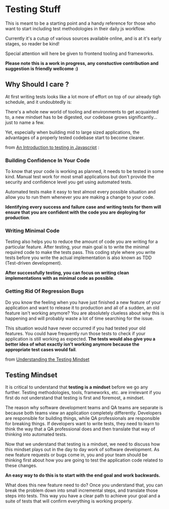 # Testing Stuff

This is meant to be a starting point and a handy reference for those who want to start including test methodologies in their daily js workflow. 

Currently it's a cutup of various sources available online, and is at it's early stages, so reader be kind!


Special attention will here be given to frontend tooling and frameworks.

**Please note this is a work in progress, any constuctive contribution and suggestion is friendly wellcome :)**



## Why Should I care ?

At first writing tests looks like a lot more of effort on top of our already tigh schedule, and it undoubtedly is: 

There's a whole new world of tooling and environments to get acquainted to, a new mindset has to be digested, our codebase grows significantly... just to name a few.

Yet, especially when building mid to large sized applications, the advantages of a properly tested codebase start to become clearer.

from [An Introduction to testing in Javascript](https://gabrieltanner.org/blog/testing-introduction/) :

### Building Confidence In Your Code

To know that your code is working as planned, it needs to be tested in some kind. Manual test work for most small applications but don't provide the security and confidence level you get using automated tests.

Automated tests make it easy to test almost every possible situation and allow you to run them whenever you are making a change to your code.

**Identifying every success and failure case and writing tests for them will ensure that you are confident with the code you are deploying for production**.

### Writing Minimal Code

Testing also helps you to reduce the amount of code you are writing for a particular feature. After testing, your main goal is to write the minimal required code to make the tests pass. This coding style where you write tests before you write the actual implementation is also known as TDD (Test-driven development).

**After successfully testing, you can focus on writing clean implementations with as minimal code as possible**.

### Getting Rid Of Regression Bugs

Do you know the feeling when you have just finished a new feature of your application and want to release it to production and all of a sudden, an old feature isn't working anymore? You are absolutely clueless about why this is happening and will probably waste a lot of time searching for the issue.

This situation would have never occurred if you had tested your old features. You could have frequently run those tests to check if your application is still working as expected. **The tests would also give you a better idea of what exactly isn't working anymore because the appropriate test cases would fail**.

from [Understanding the Testing Mindset](https://learn.cypress.io/testing-foundations/testing-is-a-mindset)

## Testing Mindset

It is critical to understand that **testing is a mindset** before we go any further. Testing methodologies, tools, frameworks, etc. are irrelevant if you first do not understand that testing is first and foremost, a mindset.

The reason why software development teams and QA teams are separate is because both teams view an application completely differently. Developers are responsible for building things, while QA professionals are responsible for breaking things. If developers want to write tests, they need to learn to think the way that a QA professional does and then translate that way of thinking into automated tests.

Now that we understand that testing is a mindset, we need to discuss how this mindset plays out in the day to day work of software development. As new feature requests or bugs come in, you and your team should be thinking first about how you are going to test the application code related to these changes.

**An easy way to do this is to start with the end goal and work backwards.**

What does this new feature need to do? Once you understand that, you can break the problem down into small incremental steps, and translate those steps into tests. This way you have a clear path to achieve your goal and a suite of tests that will confirm everything is working properly.


